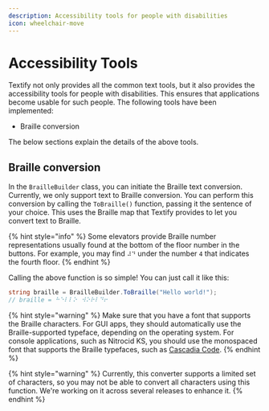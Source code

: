 ```yaml
---
description: Accessibility tools for people with disabilities
icon: wheelchair-move
---
```


# Accessibility Tools

Textify not only provides all the common text tools, but it also provides the accessibility tools for people with disabilities. This ensures that applications become usable for such people. The following tools have been implemented:

* Braille conversion

The below sections explain the details of the above tools.

## Braille conversion

In the `BrailleBuilder` class, you can initiate the Braille text conversion. Currently, we only support text to Braille conversion. You can perform this conversion by calling the `ToBraille()` function, passing it the sentence of your choice. This uses the Braille map that Textify provides to let you convert text to Braille.

{% hint style="info" %}
Some elevators provide Braille number representations usually found at the bottom of the floor number in the buttons. For example, you may find `⠼⠙` under the number `4` that indicates the fourth floor.
{% endhint %}

Calling the above function is so simple! You can just call it like this:

```csharp
string braille = BrailleBuilder.ToBraille("Hello world!");
// braille = ⠓⠑⠇⠇⠕⠀⠺⠕⠗⠇⠙⠖
```

{% hint style="warning" %}
Make sure that you have a font that supports the Braille characters. For GUI apps, they should automatically use the Braille-supported typeface, depending on the operating system. For console applications, such as Nitrocid KS, you should use the monospaced font that supports the Braille typefaces, such as [Cascadia Code](https://github.com/microsoft/cascadia-code).
{% endhint %}

{% hint style="warning" %}
Currently, this converter supports a limited set of characters, so you may not be able to convert all characters using this function. We're working on it across several releases to enhance it.
{% endhint %}
